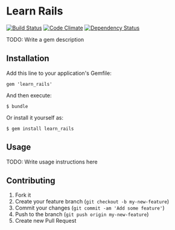 # Learn Rails
[![Build Status](https://secure.travis-ci.org/pjc/learn_rails.png?branch=master)][travis]
[![Code Climate](https://codeclimate.com/github/pjc/learn_rails.png)][codeclimate]
[![Dependency Status](https://gemnasium.com/pjc/learn_rails.png)][gemnasium]

[travis]: https://travis-ci.org/pjc/learn_rails
[codeclimate]: https://codeclimate.com/github/pjc/learn_rails
[gemnasium]: https://gemnasium.com/pjc/learn_rails

TODO: Write a gem description

## Installation

Add this line to your application's Gemfile:

    gem 'learn_rails'

And then execute:

    $ bundle

Or install it yourself as:

    $ gem install learn_rails

## Usage

TODO: Write usage instructions here

## Contributing

1. Fork it
2. Create your feature branch (`git checkout -b my-new-feature`)
3. Commit your changes (`git commit -am 'Add some feature'`)
4. Push to the branch (`git push origin my-new-feature`)
5. Create new Pull Request
